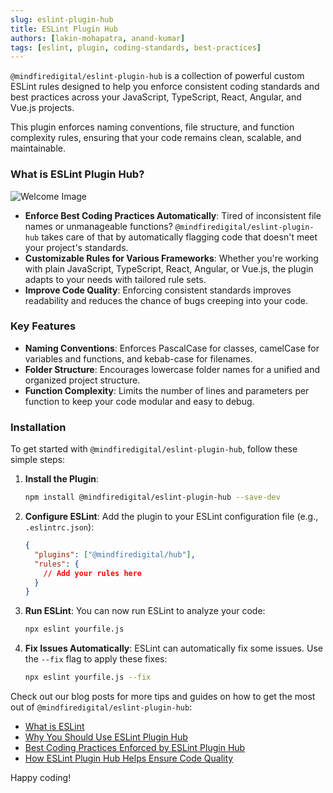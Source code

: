 ```yaml
---
slug: eslint-plugin-hub
title: ESLint Plugin Hub
authors: [lakin-mohapatra, anand-kumar]
tags: [eslint, plugin, coding-standards, best-practices]
---
```


`@mindfiredigital/eslint-plugin-hub` is a collection of powerful custom ESLint rules designed to help you enforce consistent coding standards and best practices across your JavaScript, TypeScript, React, Angular, and Vue.js projects.

This plugin enforces naming conventions, file structure, and function complexity rules, ensuring that your code remains clean, scalable, and maintainable.

<!-- truncate -->

### What is ESLint Plugin Hub?

![Welcome Image](https://media0.giphy.com/media/v1.Y2lkPTc5MGI3NjExZTM5OG0xd3Z0dTZjcGRta2FmenNlNXl0aHZ1dTM4Z2Z3MjhmOXV1byZlcD12MV9pbnRlcm5hbF9naWZfYnlfaWQmY3Q9Zw/3NE7JhJgZBHlMfmNEa/giphy.webp)

- **Enforce Best Coding Practices Automatically**: Tired of inconsistent file names or unmanageable functions? `@mindfiredigital/eslint-plugin-hub` takes care of that by automatically flagging code that doesn't meet your project's standards.
- **Customizable Rules for Various Frameworks**: Whether you're working with plain JavaScript, TypeScript, React, Angular, or Vue.js, the plugin adapts to your needs with tailored rule sets.
- **Improve Code Quality**: Enforcing consistent standards improves readability and reduces the chance of bugs creeping into your code.

### Key Features

- **Naming Conventions**: Enforces PascalCase for classes, camelCase for variables and functions, and kebab-case for filenames.
- **Folder Structure**: Encourages lowercase folder names for a unified and organized project structure.
- **Function Complexity**: Limits the number of lines and parameters per function to keep your code modular and easy to debug.

### Installation

To get started with `@mindfiredigital/eslint-plugin-hub`, follow these simple steps:

1. **Install the Plugin**:

   ```bash
   npm install @mindfiredigital/eslint-plugin-hub --save-dev
   ```

2. **Configure ESLint**:
   Add the plugin to your ESLint configuration file (e.g., `.eslintrc.json`):

   ```json
   {
     "plugins": ["@mindfiredigital/hub"],
     "rules": {
       // Add your rules here
     }
   }
   ```

3. **Run ESLint**:
   You can now run ESLint to analyze your code:

   ```bash
   npx eslint yourfile.js
   ```

4. **Fix Issues Automatically**:
   ESLint can automatically fix some issues. Use the `--fix` flag to apply these fixes:
   ```bash
   npx eslint yourfile.js --fix
   ```

Check out our blog posts for more tips and guides on how to get the most out of `@mindfiredigital/eslint-plugin-hub`:

- [What is ESLint](../2024-10-01-what-is-eslint.md)
- [Why You Should Use ESLint Plugin Hub](../2024-09-30-why-eslint-plugin-hub.md)
- [Best Coding Practices Enforced by ESLint Plugin Hub](../2024-09-29-best-coding-practices.md)
- [How ESLint Plugin Hub Helps Ensure Code Quality](../2024-09-29-importance-of-linting.md)

Happy coding!
